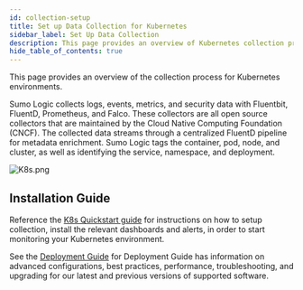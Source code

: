 ```yaml
---
id: collection-setup
title: Set up Data Collection for Kubernetes
sidebar_label: Set Up Data Collection
description: This page provides an overview of Kubernetes collection process for Kubernetes environments, and then walks you through configuring log and metric collection.
hide_table_of_contents: true
---
```


This page provides an overview of the collection process for Kubernetes environments.

Sumo Logic collects logs, events, metrics, and security data with Fluentbit, FluentD, Prometheus, and Falco. These collectors are all open source collectors that are maintained by the Cloud Native Computing Foundation (CNCF). The collected data streams through a centralized FluentD pipeline for metadata enrichment. Sumo Logic tags the container, pod, node, and cluster, as well as identifying the service, namespace, and deployment.

![K8s.png](/img/kubernetes/K8s-architecture.png)

## Installation Guide

Reference the [K8s Quickstart guide](/docs/observability/kubernetes/quickstart.md) for instructions on how to setup collection, install the relevant dashboards and alerts, in order to start monitoring your Kubernetes environment.

See the [Deployment Guide](https://github.com/SumoLogic/sumologic-kubernetes-collection/blob/main/README.md#documentation) for Deployment Guide has information on advanced configurations, best practices, performance, troubleshooting, and upgrading for our latest and previous versions of supported software.     
